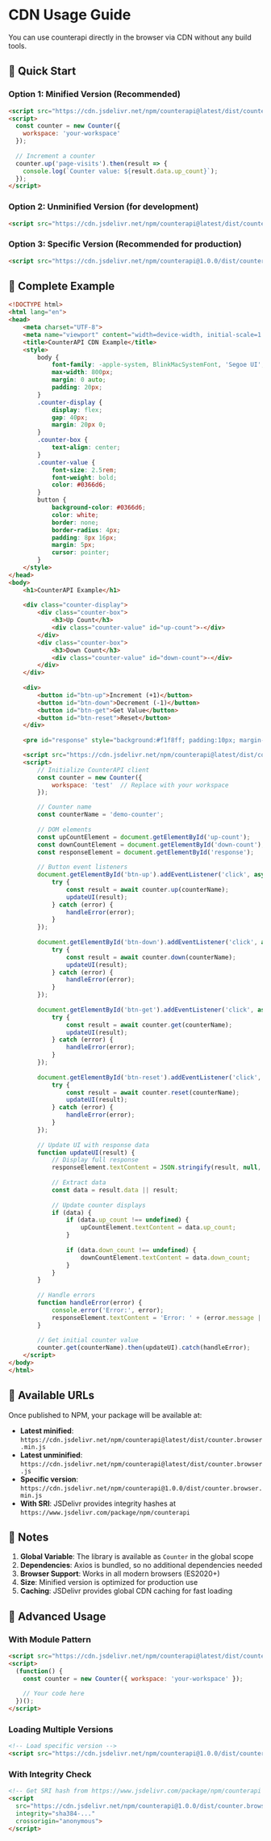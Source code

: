 # CDN Usage Guide

You can use counterapi directly in the browser via CDN without any build tools.

## 🚀 Quick Start

### Option 1: Minified Version (Recommended)
```html
<script src="https://cdn.jsdelivr.net/npm/counterapi@latest/dist/counter.browser.min.js"></script>
<script>
  const counter = new Counter({
    workspace: 'your-workspace'
  });
  
  // Increment a counter
  counter.up('page-visits').then(result => {
    console.log(`Counter value: ${result.data.up_count}`);
  });
</script>
```

### Option 2: Unminified Version (for development)
```html
<script src="https://cdn.jsdelivr.net/npm/counterapi@latest/dist/counter.browser.js"></script>
```

### Option 3: Specific Version (Recommended for production)
```html
<script src="https://cdn.jsdelivr.net/npm/counterapi@1.0.0/dist/counter.browser.min.js"></script>
```

## 📖 Complete Example

```html
<!DOCTYPE html>
<html lang="en">
<head>
    <meta charset="UTF-8">
    <meta name="viewport" content="width=device-width, initial-scale=1.0">
    <title>CounterAPI CDN Example</title>
    <style>
        body {
            font-family: -apple-system, BlinkMacSystemFont, 'Segoe UI', Roboto, sans-serif;
            max-width: 800px;
            margin: 0 auto;
            padding: 20px;
        }
        .counter-display {
            display: flex;
            gap: 40px;
            margin: 20px 0;
        }
        .counter-box {
            text-align: center;
        }
        .counter-value {
            font-size: 2.5rem;
            font-weight: bold;
            color: #0366d6;
        }
        button {
            background-color: #0366d6;
            color: white;
            border: none;
            border-radius: 4px;
            padding: 8px 16px;
            margin: 5px;
            cursor: pointer;
        }
    </style>
</head>
<body>
    <h1>CounterAPI Example</h1>
    
    <div class="counter-display">
        <div class="counter-box">
            <h3>Up Count</h3>
            <div class="counter-value" id="up-count">-</div>
        </div>
        <div class="counter-box">
            <h3>Down Count</h3>
            <div class="counter-value" id="down-count">-</div>
        </div>
    </div>
    
    <div>
        <button id="btn-up">Increment (+1)</button>
        <button id="btn-down">Decrement (-1)</button>
        <button id="btn-get">Get Value</button>
        <button id="btn-reset">Reset</button>
    </div>
    
    <pre id="response" style="background:#f1f8ff; padding:10px; margin-top:20px; overflow:auto;"></pre>

    <script src="https://cdn.jsdelivr.net/npm/counterapi@latest/dist/counter.browser.min.js"></script>
    <script>
        // Initialize CounterAPI client
        const counter = new Counter({
            workspace: 'test'  // Replace with your workspace
        });

        // Counter name
        const counterName = 'demo-counter';
        
        // DOM elements
        const upCountElement = document.getElementById('up-count');
        const downCountElement = document.getElementById('down-count');
        const responseElement = document.getElementById('response');
        
        // Button event listeners
        document.getElementById('btn-up').addEventListener('click', async () => {
            try {
                const result = await counter.up(counterName);
                updateUI(result);
            } catch (error) {
                handleError(error);
            }
        });
        
        document.getElementById('btn-down').addEventListener('click', async () => {
            try {
                const result = await counter.down(counterName);
                updateUI(result);
            } catch (error) {
                handleError(error);
            }
        });
        
        document.getElementById('btn-get').addEventListener('click', async () => {
            try {
                const result = await counter.get(counterName);
                updateUI(result);
            } catch (error) {
                handleError(error);
            }
        });
        
        document.getElementById('btn-reset').addEventListener('click', async () => {
            try {
                const result = await counter.reset(counterName);
                updateUI(result);
            } catch (error) {
                handleError(error);
            }
        });
        
        // Update UI with response data
        function updateUI(result) {
            // Display full response
            responseElement.textContent = JSON.stringify(result, null, 2);
            
            // Extract data
            const data = result.data || result;
            
            // Update counter displays
            if (data) {
                if (data.up_count !== undefined) {
                    upCountElement.textContent = data.up_count;
                }
                
                if (data.down_count !== undefined) {
                    downCountElement.textContent = data.down_count;
                }
            }
        }
        
        // Handle errors
        function handleError(error) {
            console.error('Error:', error);
            responseElement.textContent = 'Error: ' + (error.message || JSON.stringify(error));
        }
        
        // Get initial counter value
        counter.get(counterName).then(updateUI).catch(handleError);
    </script>
</body>
</html>
```

## 🎯 Available URLs

Once published to NPM, your package will be available at:

- **Latest minified**: `https://cdn.jsdelivr.net/npm/counterapi@latest/dist/counter.browser.min.js`
- **Latest unminified**: `https://cdn.jsdelivr.net/npm/counterapi@latest/dist/counter.browser.js`
- **Specific version**: `https://cdn.jsdelivr.net/npm/counterapi@1.0.0/dist/counter.browser.min.js`
- **With SRI**: JSDelivr provides integrity hashes at `https://www.jsdelivr.com/package/npm/counterapi`

## 📝 Notes

1. **Global Variable**: The library is available as `Counter` in the global scope
2. **Dependencies**: Axios is bundled, so no additional dependencies needed
3. **Browser Support**: Works in all modern browsers (ES2020+)
4. **Size**: Minified version is optimized for production use
5. **Caching**: JSDelivr provides global CDN caching for fast loading

## 🔧 Advanced Usage

### With Module Pattern
```html
<script src="https://cdn.jsdelivr.net/npm/counterapi@latest/dist/counter.browser.min.js"></script>
<script>
  (function() {
    const counter = new Counter({ workspace: 'your-workspace' });
    
    // Your code here
  })();
</script>
```

### Loading Multiple Versions
```html
<!-- Load specific version -->
<script src="https://cdn.jsdelivr.net/npm/counterapi@1.0.0/dist/counter.browser.min.js"></script>
```

### With Integrity Check
```html
<!-- Get SRI hash from https://www.jsdelivr.com/package/npm/counterapi -->
<script 
  src="https://cdn.jsdelivr.net/npm/counterapi@1.0.0/dist/counter.browser.min.js"
  integrity="sha384-..."
  crossorigin="anonymous">
</script>
``` 